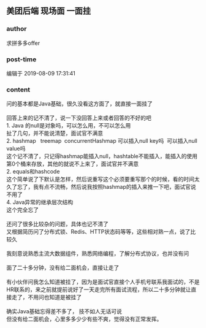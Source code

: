 ## 美团后端  现场面  一面挂
### author 
求拼多多offer
### post-time 

编辑于  2019-08-09 17:31:41
### content 
<div class="post-topic-des nc-post-content">
 <div>
  问的基本都是Java基础，很久没看这方面了，就直接一面挂了
 </div>
 <div>
  <br/>
 </div>
 <div>
  回答上来的记不清了，说一下没回答上来或者回答的不好的吧
 </div>
 <div>
  1. Java 的null是对象吗，可以怎么用，不可以怎么用
 </div>
 <div>
  扯了几句，并不能说清楚，面试官不满意
  <br/>
 </div>
 <div>
  2. hashmap   treemap  concurrentHashmap 可以插入null key吗  可以插入null value吗
 </div>
 <div>
  这个记不清了，只记得hashmap能插入null，hashtable不能插入，能插入的使用第0个桶来存放，其他的就说不上来了，面试官并不满意
 </div>
 <div>
  2. equals和hashcode
 </div>
 <div>
  这个简单说了下默认是怎样，然后说重写这个必须要重写那个的时候，看的时间太久了忘了，我有点不流畅，然后说我按照hashmap的插入来推一下吧，面试官说不用了
  <br/>
 </div>
 <div>
  4. Java异常的继承层次结构
 </div>
 <div>
  这个完全忘了
 </div>
 <div>
  <br/>
 </div>
 <div>
  还问了很多比较杂的问题，具体也记不清了
 </div>
 <div>
  又根据简历问了分布式锁、Redis、HTTP状态码等等，这些相对熟一点，说了比较久
 </div>
 <div>
  <br/>
 </div>
 <div>
  我刻意说熟悉主流大数据组件，熟悉网络编程，了解分布式协议，也并没有问
 </div>
 <div>
  <br/>
 </div>
 <div>
  面了二十多分钟，没有给二面机会，直接让走了
 </div>
 <div>
  <br/>
 </div>
 <div>
  有小伙伴问我怎么知道被挂了，因为是面试官直接个人手机号联系我面试的，不是HR联系的，来之前就提前说好了一天走完所有面试流程，所以二十多分钟就让直接走了，不用问也知道是被挂了
 </div>
 <div>
  <br/>
 </div>
 <div>
  确实Java基础忘得差不多了，
  <span>
   技不如人无话可说
  </span>
 </div>
 <div>
  但没有给二面机会，心里多多少少有些不爽，觉得没有正常发挥。
 </div>
</div>
